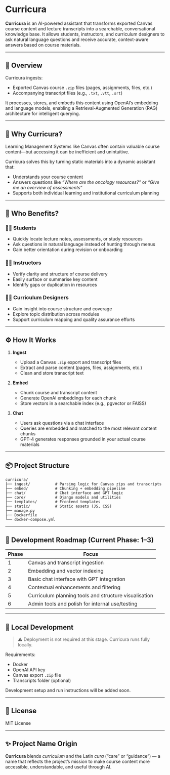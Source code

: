 # Curricura

**Curricura** is an AI-powered assistant that transforms exported Canvas course content and lecture transcripts into a searchable, conversational knowledge base. It allows students, instructors, and curriculum designers to ask natural language questions and receive accurate, context-aware answers based on course materials.

---

## 🧠 Overview

Curricura ingests:

- Exported Canvas course `.zip` files (pages, assignments, files, etc.)
- Accompanying transcript files (e.g., `.txt`, `.vtt`, `.srt`)

It processes, stores, and embeds this content using OpenAI’s embedding and language models, enabling a Retrieval-Augmented Generation (RAG) architecture for intelligent querying.

---

## 🎯 Why Curricura?

Learning Management Systems like Canvas often contain valuable course content—but accessing it can be inefficient and unintuitive.

Curricura solves this by turning static materials into a dynamic assistant that:

- Understands your course content
- Answers questions like *“Where are the oncology resources?”* or *“Give me an overview of assessments”*
- Supports both individual learning and institutional curriculum planning

---

## 👥 Who Benefits?

### 🧑‍🎓 Students
- Quickly locate lecture notes, assessments, or study resources
- Ask questions in natural language instead of hunting through menus
- Gain better orientation during revision or onboarding

### 🧑‍🏫 Instructors
- Verify clarity and structure of course delivery
- Easily surface or summarise key content
- Identify gaps or duplication in resources

### 🧑‍💼 Curriculum Designers
- Gain insight into course structure and coverage
- Explore topic distribution across modules
- Support curriculum mapping and quality assurance efforts

---

## ⚙️ How It Works

1. **Ingest**
   - Upload a Canvas `.zip` export and transcript files
   - Extract and parse content (pages, files, assignments, etc.)
   - Clean and store transcript text

2. **Embed**
   - Chunk course and transcript content
   - Generate OpenAI embeddings for each chunk
   - Store vectors in a searchable index (e.g., pgvector or FAISS)

3. **Chat**
   - Users ask questions via a chat interface
   - Queries are embedded and matched to the most relevant content chunks
   - GPT-4 generates responses grounded in your actual course materials

---

## 📦 Project Structure

```plaintext
curricura/
├── ingest/           # Parsing logic for Canvas zips and transcripts
├── embed/            # Chunking + embedding pipeline
├── chat/             # Chat interface and GPT logic
├── core/             # Django models and utilities
├── templates/        # Frontend templates
├── static/           # Static assets (JS, CSS)
├── manage.py
├── Dockerfile
└── docker-compose.yml
```

---

## 🚧 Development Roadmap (Current Phase: 1–3)

| Phase | Focus |
|-------|-------|
| 1     | Canvas and transcript ingestion |
| 2     | Embedding and vector indexing |
| 3     | Basic chat interface with GPT integration |
| 4     | Contextual enhancements and filtering |
| 5     | Curriculum planning tools and structure visualisation |
| 6     | Admin tools and polish for internal use/testing |

---

## 🧪 Local Development

> ⚠️ Deployment is not required at this stage. Curricura runs fully locally.

Requirements:
- Docker
- OpenAI API key
- Canvas export `.zip` file
- Transcripts folder (optional)

Development setup and run instructions will be added soon.

---

## 📜 License

MIT License

---

## ✨ Project Name Origin

**Curricura** blends *curriculum* and the Latin *cura* (“care” or “guidance”) — a name that reflects the project’s mission to make course content more accessible, understandable, and useful through AI.

